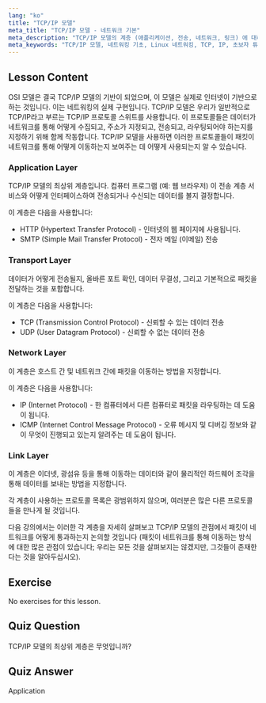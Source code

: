 ```yaml
---
lang: "ko"
title: "TCP/IP 모델"
meta_title: "TCP/IP 모델 - 네트워크 기본"
meta_description: "TCP/IP 모델의 계층 (애플리케이션, 전송, 네트워크, 링크) 에 대해 알아보세요. 데이터가 네트워크를 통해 어떻게 이동하는지 이해하세요. Linux 네트워킹 여정을 시작하세요!"
meta_keywords: "TCP/IP 모델, 네트워킹 기초, Linux 네트워킹, TCP, IP, 초보자 튜토리얼, 네트워크 계층, 가이드"
---
```


## Lesson Content

OSI 모델은 결국 TCP/IP 모델의 기반이 되었으며, 이 모델은 실제로 인터넷이 기반으로 하는 것입니다. 이는 네트워킹의 실제 구현입니다. TCP/IP 모델은 우리가 일반적으로 TCP/IP라고 부르는 TCP/IP 프로토콜 스위트를 사용합니다. 이 프로토콜들은 데이터가 네트워크를 통해 어떻게 수집되고, 주소가 지정되고, 전송되고, 라우팅되어야 하는지를 지정하기 위해 함께 작동합니다. TCP/IP 모델을 사용하면 이러한 프로토콜들이 패킷이 네트워크를 통해 어떻게 이동하는지 보여주는 데 어떻게 사용되는지 알 수 있습니다.

### Application Layer

TCP/IP 모델의 최상위 계층입니다. 컴퓨터 프로그램 (예: 웹 브라우저) 이 전송 계층 서비스와 어떻게 인터페이스하여 전송되거나 수신되는 데이터를 볼지 결정합니다.

이 계층은 다음을 사용합니다:

- HTTP (Hypertext Transfer Protocol) - 인터넷의 웹 페이지에 사용됩니다.
- SMTP (Simple Mail Transfer Protocol) - 전자 메일 (이메일) 전송

### Transport Layer

데이터가 어떻게 전송될지, 올바른 포트 확인, 데이터 무결성, 그리고 기본적으로 패킷을 전달하는 것을 포함합니다.

이 계층은 다음을 사용합니다:

- TCP (Transmission Control Protocol) - 신뢰할 수 있는 데이터 전송
- UDP (User Datagram Protocol) - 신뢰할 수 없는 데이터 전송

### Network Layer

이 계층은 호스트 간 및 네트워크 간에 패킷을 이동하는 방법을 지정합니다.

이 계층은 다음을 사용합니다:

- IP (Internet Protocol) - 한 컴퓨터에서 다른 컴퓨터로 패킷을 라우팅하는 데 도움이 됩니다.
- ICMP (Internet Control Message Protocol) - 오류 메시지 및 디버깅 정보와 같이 무엇이 진행되고 있는지 알려주는 데 도움이 됩니다.

### Link Layer

이 계층은 이더넷, 광섬유 등을 통해 이동하는 데이터와 같이 물리적인 하드웨어 조각을 통해 데이터를 보내는 방법을 지정합니다.

각 계층이 사용하는 프로토콜 목록은 광범위하지 않으며, 여러분은 많은 다른 프로토콜들을 만나게 될 것입니다.

다음 강의에서는 이러한 각 계층을 자세히 살펴보고 TCP/IP 모델의 관점에서 패킷이 네트워크를 어떻게 통과하는지 논의할 것입니다 (패킷이 네트워크를 통해 이동하는 방식에 대한 많은 관점이 있습니다; 우리는 모든 것을 살펴보지는 않겠지만, 그것들이 존재한다는 것을 알아두십시오).

## Exercise

No exercises for this lesson.

## Quiz Question

TCP/IP 모델의 최상위 계층은 무엇입니까?

## Quiz Answer

Application
